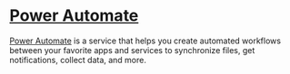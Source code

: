 # [Power Automate](https://docs.microsoft.com/en-us/power-automate/)
 [Power Automate](https://docs.microsoft.com/en-us/power-automate/) is a service that helps you create automated workflows between your favorite apps and services to synchronize files, get notifications, collect data, and more.

